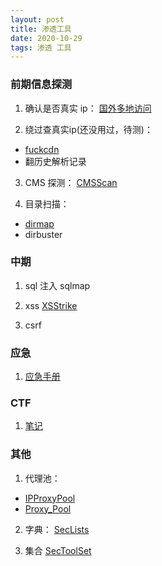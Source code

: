 ```yaml
---
layout: post
title: 渗透工具
date: 2020-10-29
tags: 渗透 工具
---
```


### 前期信息探测

1. 确认是否真实 ip：
[国外多地访问](https://asm.saas.broadcom.com/en/ping.php)

2. 绕过查真实ip(还没用过，待测)：
* [fuckcdn](https://github.com/Tai7sy/fuckcdn)
* 翻历史解析记录

3. CMS 探测：
[CMSScan](https://github.com/ajinabraham/CMSScan)

4. 目录扫描：
* [dirmap](https://github.com/H4ckForJob/dirmap)
* dirbuster

### 中期

1. sql 注入
sqlmap

2. xss
[XSStrike](https://github.com/s0md3v/XSStrike)

3. csrf



### 应急

1. [应急手册](https://bypass007.github.io/Emergency-Response-Notes/)


### CTF
1. [笔记](https://github.com/w181496/Web-CTF-Cheatsheet)


### 其他

1. 代理池：
* [IPProxyPool](https://github.com/qiyeboy/IPProxyPool)
* [Proxy_Pool](https://github.com/TideSec/Proxy_Pool)

2. 字典：
[SecLists](https://github.com/danielmiessler/SecLists)

3. 集合
[SecToolSet](https://github.com/bollwarm/SecToolSet)
